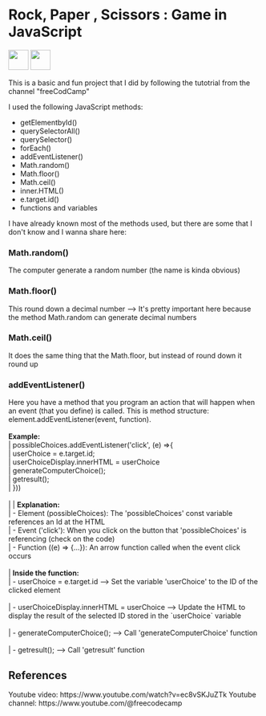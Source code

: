<h1>Rock, Paper , Scissors : Game in JavaScript</h1>
<div>
<img aling="center" with=40px height=40px src="https://cdn.jsdelivr.net/gh/devicons/devicon/icons/javascript/javascript-original.svg"/>
<img aling="center" with=40px height=40px src="https://cdn.jsdelivr.net/gh/devicons/devicon/icons/html5/html5-original.svg"/>
</div>

This is a basic and fun project that I did by following the tutotrial from the channel "freeCodCamp"

I used the following JavaScript methods:
<ul>
<li>getElementbyId()</li>
<li>querySelectorAll()</li>
<li>querySelector()</li>
<li>forEach()</li>
<li>addEventListener()</li>
<li>Math.random()</li>
<li>Math.floor()</li>
<li>Math.ceil()</li>
<li>inner.HTML()</li>
<li>e.target.id()</li>
<li>functions and variables</li>
</ul>

I have already known most of the methods used, but there are some that I don't know and I wanna share here:

<h3>Math.random()</h3> The computer generate a random number (the name is kinda obvious)
<h3>Math.floor()</h3> This round down a decimal number --> It's pretty important here because the method Math.random can generate decimal numbers
<h3>Math.ceil()</h3> It does the same thing that the Math.floor, but instead of round down it round up 
<h3>addEventListener()</h3> Here you have a method that you program an action that will happen when an event (that you define) is called. This is method structure: element.addEventListener(event, function). <br><br>
<b> Example: </b> <br>
   | possibleChoices.addEventListener('click', (e) =>{ <br>
   |     userChoice = e.target.id; <br>
   |     userChoiceDisplay.innerHTML  = userChoice <br>
   |     generateComputerChoice(); <br>
   |     getresult(); <br>
   | })) <br> <br>
   | 
   | <b> Explanation:</b> <br>
   |   - Element (possibleChoices): The 'possibleChoices' const variable references an Id at the HTML <br>
   |   - Event ('click'): When you click on the button that 'possibleChoices' is referencing (check on the code) <br>
   |   - Function ((e) => {...}): An arrow function called when the event click occurs  <br><br>
   | <b> Inside the function:</b> <br>
   |   -  userChoice = e.target.id --> Set the variable 'userChoice' to the ID of the clicked element  <br><br>
   |   -  userChoiceDisplay.innerHTML  = userChoice --> Update the HTML to display the result of the selected ID stored in the `userChoice` variable <br><br>
   |   -  generateComputerChoice(); --> Call 'generateComputerChoice' function <br><br>
   |   -  getresult(); --> Call 'getresult' function


<h2> References </h2>
Youtube video: https://www.youtube.com/watch?v=ec8vSKJuZTk
Youtube channel: https://www.youtube.com/@freecodecamp
